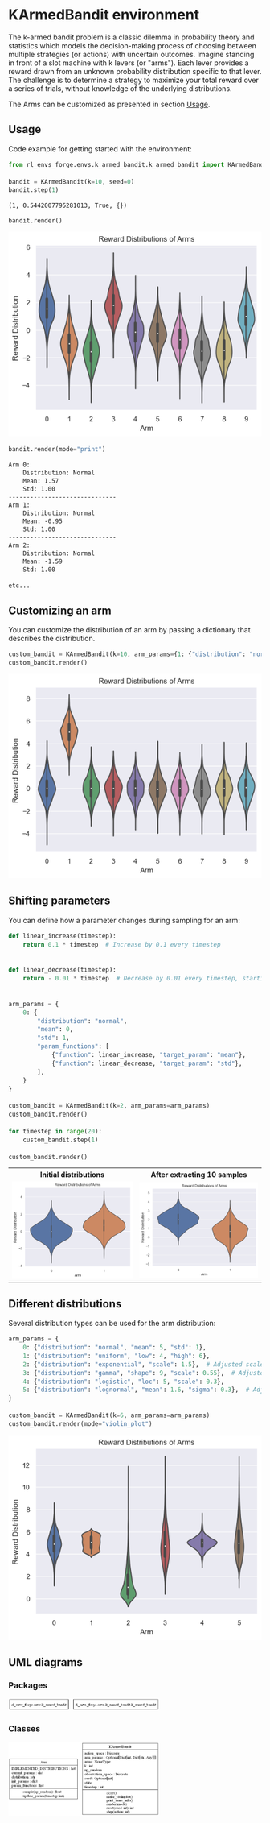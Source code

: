 # KArmedBandit environment 

The k-armed bandit problem is a classic dilemma in probability theory and statistics which models the decision-making process of choosing between multiple strategies (or actions) with uncertain outcomes. Imagine standing in front of a slot machine with k levers (or "arms"). Each lever provides a reward drawn from an unknown probability distribution specific to that lever. The challenge is to determine a strategy to maximize your total reward over a series of trials, without knowledge of the underlying distributions.

The Arms can be customized as presented in section [Usage](#usage).

## Usage

Code example for getting started with the environment:

```python
from rl_envs_forge.envs.k_armed_bandit.k_armed_bandit import KArmedBandit

bandit = KArmedBandit(k=10, seed=0)
bandit.step(1)
```

```output
(1, 0.5442007795281013, True, {})
```

```python
bandit.render()
```

![KArmedBandit render default](../../../docs/figures/k_armed_bandit/default.png)


```python
bandit.render(mode="print")
```

```output
Arm 0:
	Distribution: Normal
	Mean: 1.57
	Std: 1.00
------------------------------
Arm 1:
	Distribution: Normal
	Mean: -0.95
	Std: 1.00
------------------------------
Arm 2:
	Distribution: Normal
	Mean: -1.59
	Std: 1.00

etc...
```



## Customizing an arm
You can customize the distribution of an arm by passing a dictionary that describes the distribution.


```python
custom_bandit = KArmedBandit(k=10, arm_params={1: {"distribution": "normal", "mean": 5, "std": 1}})
custom_bandit.render()
```

![KArmedBandit render single_custom](../../../docs/figures/k_armed_bandit/single_custom.png)


## Shifting parameters
You can define how a parameter changes during sampling for an arm:

```python
def linear_increase(timestep):
    return 0.1 * timestep  # Increase by 0.1 every timestep


def linear_decrease(timestep):
    return - 0.01 * timestep  # Decrease by 0.01 every timestep, starting from 1


arm_params = {
    0: {
        "distribution": "normal",
        "mean": 0,
        "std": 1,
        "param_functions": [
            {"function": linear_increase, "target_param": "mean"},
            {"function": linear_decrease, "target_param": "std"},
        ],
    }
}

custom_bandit = KArmedBandit(k=2, arm_params=arm_params)
custom_bandit.render()

for timestep in range(20):
    custom_bandit.step(1)
    
custom_bandit.render()
```

<table>
<tr>
    <th colspan="1">Initial distributions</th>
    <th colspan="1">After extracting 10 samples</th>
</tr>
<tr>
<td>
<img src="../../../docs/figures/k_armed_bandit/changing_init.png" alt="changing_init 1" width="300">
</td>
<td>
<img src="../../../docs/figures/k_armed_bandit/changing_after.png" alt="changing_after 2" width="300">
</td>
</tr>

</table>

## Different distributions
Several distribution types can be used for the arm distribution:

```python
arm_params = {
    0: {"distribution": "normal", "mean": 5, "std": 1},
    1: {"distribution": "uniform", "low": 4, "high": 6},
    2: {"distribution": "exponential", "scale": 1.5},  # Adjusted scale for a mean closer to 5.
    3: {"distribution": "gamma", "shape": 9, "scale": 0.55},  # Adjusted to have a mean around 5.
    4: {"distribution": "logistic", "loc": 5, "scale": 0.3},
    5: {"distribution": "lognormal", "mean": 1.6, "sigma": 0.3},  # Adjusted for a mean close to 5.
}

custom_bandit = KArmedBandit(k=6, arm_params=arm_params)
custom_bandit.render(mode="violin_plot")
```

![KArmedBandit render different_distributions](../../../docs/figures/k_armed_bandit/different_distributions.png)

## UML diagrams

### Packages

<img src="../../../docs/diagrams/k_armed_bandit/packages_k_armed_bandit.png" alt="Pakages UML" width="300">

### Classes

<img src="../../../docs/diagrams/k_armed_bandit/classes_k_armed_bandit.png" alt="Pakages UML" width="300">
